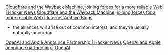 
[Cloudflare and the Wayback Machine, joining forces for a more reliable Web | Hacker News](https://news.ycombinator.com/item?id=24504080)
[Cloudflare and the Wayback Machine, joining forces for a more reliable Web | Internet Archive Blogs](https://blog.archive.org/2020/09/17/internet-archive-partners-with-cloudflare-to-help-make-the-web-more-useful-and-reliable/)
- the alliances will arise out of common interest, and they're usually naturally-occurring

[OpenAI and Apple Announce Partnership | Hacker News](https://news.ycombinator.com/item?id=40636980)
[OpenAI and Apple announce partnership | OpenAI](https://openai.com/index/openai-and-apple-announce-partnership/)
